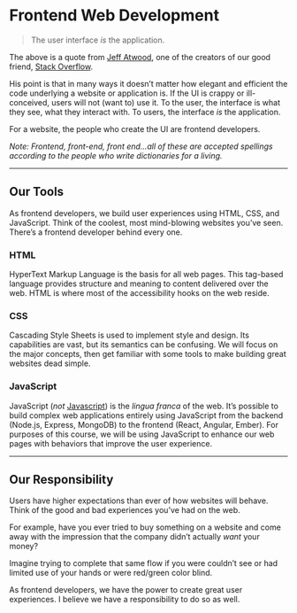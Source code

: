 # Frontend Web Development

> The user interface _is_ the application.

The above is a quote from [Jeff Atwood](https://blog.codinghorror.com/the-user-interface-is-the-application/), one of the creators of our good friend, [Stack Overflow](https://stackoverflow.com/).

His point is that in many ways it doesn’t matter how elegant and efficient the code underlying a website or application is. If the UI is crappy or ill-conceived, users will not (want to) use it. To the user, the interface is what they see, what they interact with. To users, the interface _is_ the application.

For a website, the people who create the UI are frontend developers.

_Note: Frontend, front-end, front end…all of these are accepted spellings according to the people who write dictionaries for a living._

------

## Our Tools

As frontend developers, we build user experiences using HTML, CSS, and JavaScript. Think of the coolest, most mind-blowing websites you’ve seen. There’s a frontend developer behind every one.

### HTML

HyperText Markup Language is the basis for all web pages. This tag-based language provides structure and meaning to content delivered over the web. HTML is where most of the accessibility hooks on the web reside.

### CSS

Cascading Style Sheets is used to implement style and design. Its capabilities are vast, but its semantics can be confusing. We will focus on the major concepts, then get familiar with some tools to make building great websites dead simple.

### JavaScript

JavaScript (_not_ [Javascript](http://javascriptnotjavascript.com/)) is the _lingua franca_ of the web. It’s possible to build complex web applications entirely using JavaScript from the backend (Node.js, Express, MongoDB) to the frontend (React, Angular, Ember). For purposes of this course, we will be using JavaScript to enhance our web pages with behaviors that improve the user experience.

------

## Our Responsibility

Users have higher expectations than ever of how websites will behave. Think of the good and bad experiences you’ve had on the web.

For example, have you ever tried to buy something on a website and come away with the impression that the company didn’t actually _want_ your money?

Imagine trying to complete that same flow if you were couldn’t see or had limited use of your hands or were red/green color blind.

As frontend developers, we have the power to create great user experiences. I believe we have a responsibility to do so as well.
